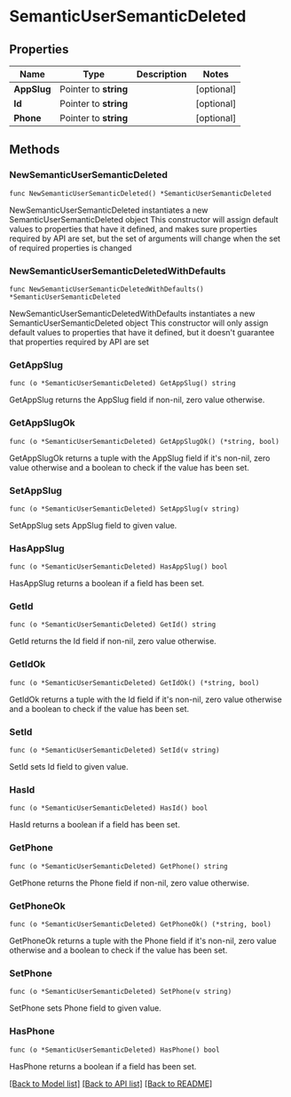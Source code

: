 # SemanticUserSemanticDeleted

## Properties

Name | Type | Description | Notes
------------ | ------------- | ------------- | -------------
**AppSlug** | Pointer to **string** |  | [optional] 
**Id** | Pointer to **string** |  | [optional] 
**Phone** | Pointer to **string** |  | [optional] 

## Methods

### NewSemanticUserSemanticDeleted

`func NewSemanticUserSemanticDeleted() *SemanticUserSemanticDeleted`

NewSemanticUserSemanticDeleted instantiates a new SemanticUserSemanticDeleted object
This constructor will assign default values to properties that have it defined,
and makes sure properties required by API are set, but the set of arguments
will change when the set of required properties is changed

### NewSemanticUserSemanticDeletedWithDefaults

`func NewSemanticUserSemanticDeletedWithDefaults() *SemanticUserSemanticDeleted`

NewSemanticUserSemanticDeletedWithDefaults instantiates a new SemanticUserSemanticDeleted object
This constructor will only assign default values to properties that have it defined,
but it doesn't guarantee that properties required by API are set

### GetAppSlug

`func (o *SemanticUserSemanticDeleted) GetAppSlug() string`

GetAppSlug returns the AppSlug field if non-nil, zero value otherwise.

### GetAppSlugOk

`func (o *SemanticUserSemanticDeleted) GetAppSlugOk() (*string, bool)`

GetAppSlugOk returns a tuple with the AppSlug field if it's non-nil, zero value otherwise
and a boolean to check if the value has been set.

### SetAppSlug

`func (o *SemanticUserSemanticDeleted) SetAppSlug(v string)`

SetAppSlug sets AppSlug field to given value.

### HasAppSlug

`func (o *SemanticUserSemanticDeleted) HasAppSlug() bool`

HasAppSlug returns a boolean if a field has been set.

### GetId

`func (o *SemanticUserSemanticDeleted) GetId() string`

GetId returns the Id field if non-nil, zero value otherwise.

### GetIdOk

`func (o *SemanticUserSemanticDeleted) GetIdOk() (*string, bool)`

GetIdOk returns a tuple with the Id field if it's non-nil, zero value otherwise
and a boolean to check if the value has been set.

### SetId

`func (o *SemanticUserSemanticDeleted) SetId(v string)`

SetId sets Id field to given value.

### HasId

`func (o *SemanticUserSemanticDeleted) HasId() bool`

HasId returns a boolean if a field has been set.

### GetPhone

`func (o *SemanticUserSemanticDeleted) GetPhone() string`

GetPhone returns the Phone field if non-nil, zero value otherwise.

### GetPhoneOk

`func (o *SemanticUserSemanticDeleted) GetPhoneOk() (*string, bool)`

GetPhoneOk returns a tuple with the Phone field if it's non-nil, zero value otherwise
and a boolean to check if the value has been set.

### SetPhone

`func (o *SemanticUserSemanticDeleted) SetPhone(v string)`

SetPhone sets Phone field to given value.

### HasPhone

`func (o *SemanticUserSemanticDeleted) HasPhone() bool`

HasPhone returns a boolean if a field has been set.


[[Back to Model list]](../README.md#documentation-for-models) [[Back to API list]](../README.md#documentation-for-api-endpoints) [[Back to README]](../README.md)


